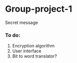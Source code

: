 # Group-project-1
Secret message

### To do:

1. Encryption algorithm
2. User interface
3. Bit to word translator?
